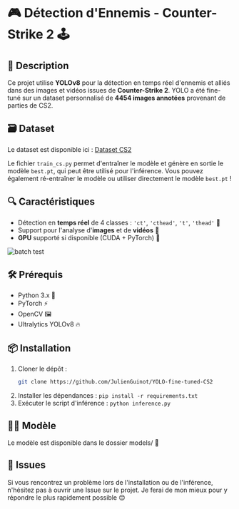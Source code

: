 # 🎮 Détection d'Ennemis - Counter-Strike 2 🕹️

## 📜 Description
Ce projet utilise **YOLOv8** pour la détection en temps réel d'ennemis et alliés dans des images et vidéos issues de **Counter-Strike 2**. YOLO a été fine-tuné sur un dataset personnalisé de **4454 images annotées** provenant de parties de CS2.

## 🗃️ Dataset
Le dataset est disponible ici : [Dataset CS2](https://universe.roboflow.com/asd-culfr/wlots/dataset/1)

Le fichier `train_cs.py` permet d'entraîner le modèle et génère en sortie le modèle `best.pt`, qui peut être utilisé pour l'inférence. Vous pouvez également ré-entraîner le modèle ou utiliser directement le modèle `best.pt` !

## 🔍 Caractéristiques
- Détection en **temps réel** de 4 classes : `'ct'`, `'cthead'`, `'t'`, `'thead'` 🚨
- Support pour l'analyse d'**images** et de **vidéos** 🎥
- **GPU** supporté si disponible (CUDA + PyTorch) 💪

![batch test](test_batch.jpg)



## 🛠️ Prérequis
- Python 3.x 🐍
- PyTorch ⚡
- OpenCV 🖼️
- Ultralytics YOLOv8 🔥

## 📦 Installation
1. Cloner le dépôt : 
   ```bash
   git clone https://github.com/JulienGuinot/YOLO-fine-tuned-CS2
   ```
2. Installer les dépendances : `pip install -r requirements.txt`
3. Exécuter le script d'inférence : `python inference.py`


## 🧑‍💻 Modèle

Le modèle est disponible dans le dossier models/ 🚀


## 🐞 Issues

Si vous rencontrez un problème lors de l'installation ou de l'inférence, n'hésitez pas à ouvrir une Issue sur le projet. Je ferai de mon mieux pour y répondre le plus rapidement possible 😊
